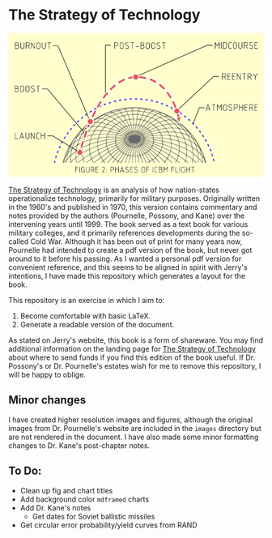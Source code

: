 # The Strategy of Technology

<p align="center">
  <img src="./images/fig-2.png">
</p>

[The Strategy of Technology](https://www.jerrypournelle.com/slowchange/Strat.html) is an analysis of how nation-states operationalize technology, primarily for military purposes. Originally written in the 1960's and published in 1970, this version contains commentary and notes provided by the authors (Pournelle, Possony, and Kane) over the intervening years until 1999. The book served as a text book for various military colleges, and it primarily references developments during the so-called Cold War. Although it has been out of print for many years now, Pournelle had intended to create a pdf version of the book, but never got around to it before his passing. As I wanted a personal pdf version for convenient reference, and this seems to be aligned in spirit with Jerry's intentions, I have made this repository which generates a layout for the book.

This repository is an exercise in which I aim to:
  1. Become comfortable with basic LaTeX. 
  2. Generate a readable version of the document.

As stated on Jerry's website, this book is a form of shareware. You may find additional information on the landing page for [The Strategy of Technology](https://www.jerrypournelle.com/slowchange/Strat.html) about where to send funds if you find this edition of the book useful. If Dr. Possony's or Dr. Pournelle's estates wish for me to remove this repository, I will be happy to oblige.

## Minor changes
I have created higher resolution images and figures, although the original images from Dr. Pournelle's website are included in the `images` directory but are not rendered in the document. I have also made some minor formatting changes to Dr. Kane's post-chapter notes. 

## To Do:
  - Clean up fig and chart titles
  - Add background color `mdframed` charts
  - Add Dr. Kane's notes
    - Get dates for Soviet ballistic missiles
  - Get circular error probability/yield curves from RAND

